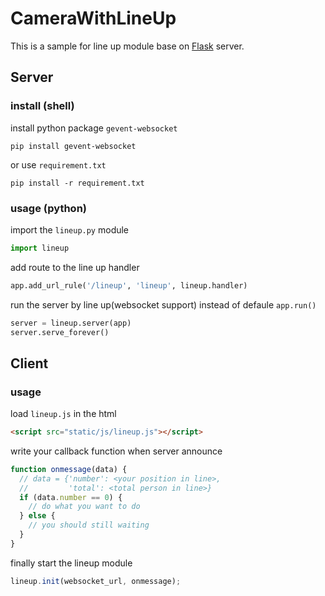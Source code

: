 # CameraWithLineUp
This is a sample for line up module base on [Flask](http://flask.pocoo.org) server.


## Server

### install (shell)
install python package `gevent-websocket`
```shell
pip install gevent-websocket
```
or use `requirement.txt`
```shell
pip install -r requirement.txt
```

### usage (python)
import the `lineup.py` module
```python
import lineup
```

add route to the line up handler
```python
app.add_url_rule('/lineup', 'lineup', lineup.handler)
```

run the server by line up(websocket support) instead of defaule `app.run()`
```python
server = lineup.server(app)
server.serve_forever()
```

## Client

### usage
load `lineup.js` in the html
```html
<script src="static/js/lineup.js"></script>
```

write your callback function when server announce
```javascript
function onmessage(data) {
  // data = {'number': <your position in line>,
  //         'total': <total person in line>}
  if (data.number == 0) {
    // do what you want to do 
  } else {
    // you should still waiting
  }
}
```

finally start the lineup module
```javascript
lineup.init(websocket_url, onmessage);
```
